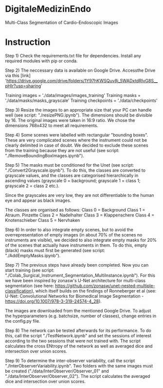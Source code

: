 # DigitaleMedizinEndo

Multi-Class Segmentation of Cardio-Endoscopic Images

# Instruction

Step 1)
Check the requirements.txt file for dependencies. Install any required modules with pip or conda.


Step 2)
The neccessary data is available on Google Drive. Accessthe Drive via this [link] 'https://drive.google.com/drive/folders/1Y97hKWSQuv8j_5WADxtdRIvG8S__pHIr?usp=sharing'

Training images = './data/images/images_training' 
Training masks = './data/masks/masks_grayscale'
Training checkpoints = './data/checkpoints'


Step 3)
Resize the images to an appropriate size that your PC can handle well (see script: "./resizePNG.ipynb"). The dimensions should be divisible by 16. The original images were taken in 16:9 ratio. We chose the dimensions 768x432 to meet all requirements.


Step 4)
Some scenes were labelled with rectangular "bounding boxes". These are very complicated scenes where the instrument could not be clearly delimited in case of doubt. We decided to exclude these scenes from the training because they are not useful (see script: "./RemoveBoundingBoxImages.ipynb").


Step 5)
The masks must be conditioned for the Unet (see script: "./Convert2Grayscale.ipynb"). To do this, the classes are converted to grayscale values, and the classes are categorised hierarchically in ascending values (grayscale 0 = background; grayscale 1 = class 1; grayscale 2 = class 2 etc.). 

Since the grayscales are very low, they are not differentiable to the human eye and appear as black images. 

The classes are organised as follows:
    Class 0 = Background
    Class 1 = Atraum. Pinzette
    Class 2 = Nadelhalter
    Class 3 = Klappenschere
    Class 4 = Knotenschieber
    Class 5 = Nervhaken


Step 6)
In order to also integrate empty scenes, but to avoid the overrepresentation of empty images (in about 70% of the scenes no instruments are visible), we decided to also integrate empty masks for 20% of the scenes that actually have instruments in them. To do this, empty (black) masks must first be generated (see script: "./AddEmptyMasks.ipynb").


Step 7)
The previous steps have already been completed. Now you can start training (see script: "./Colab_Surgical_Instrument_Segmentation_MultiInstance.ipynb"). For this we have been inspired by zonasw's U-Net architecture for multi-class segmentation (see here: https://github.com/zonasw/unet-nested-multiple-classification), which itself builds on the findings of Ronneberger et al (see: U-Net: Convolutional Networks for Biomedical Image Segmentation - https://doi.org/10.1007/978-3-319-24574-4_28). 

The images are downloaded from the mentioned Google Drive. To adjust the hyperparameters (e.g. batchsize, number of classes), change entries in the config.py file.


Step 8)
The network can be tested afterwards for its performance. To do this, call the script "./TestNetwork.ipynb" and set the sessions of interest according to the two sessions that were not trained with. The script calculates the cross ENtropy of the network as well as averaged dice and intersection over union scores. 


Step 9)
To determine the inter-observer variability, call the script "./InterObserverVariability.ipynb". Two folders with the same images must be created ("./data/InterObserver/Observer_01" and "./data/InterObserver/Observer_02"). The script calculates the averaged dice and intersection over union scores. 

